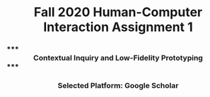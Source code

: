 # <div align="center"> Fall 2020 Human-Computer Interaction Assignment 1 </div>
### *** <div align="center"> Contextual Inquiry and Low-Fidelity Prototyping </div> ***

###  <div align="center"> Selected Platform: Google Scholar </div>
